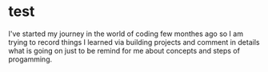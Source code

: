 # test
I've started my journey in the world of coding few monthes ago 
so I am trying to record things I learned via building projects and comment in details 
what is going on just to be remind for me about concepts and steps of progamming.
